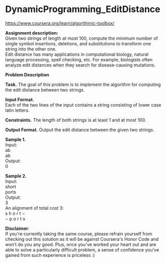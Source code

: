 # DynamicProgramming_EditDistance
https://www.coursera.org/learn/algorithmic-toolbox/

__Assignment description:__
<br/>
Given two strings of length at most 100, compute the minimum number of single symbol insertions, deletions, and substitutions to transform one string into the other one.
<br/>
Edit distance has many applications in computational biology, natural language processing, spell checking, etc. For example, biologists often analyze edit distances when they search for disease-causing mutations.
<br/>

__Problem Description__
<br/>

__Task.__ The goal of this problem is to implement the algorithm for computing the edit distance between two
strings.
<br/>

__Input Format.__
<br/>
Each of the two lines of the input contains a string consisting of lower case latin letters.
<br/>

__Constraints.__
The length of both strings is at least 1 and at most 100.
<br/>

__Output Format.__
Output the edit distance between the given two strings.
<br/>

__Sample 1.__
<br/>
Input:
<br/>
ab
<br/>
ab
<br/>
Output:
<br/>
0
<br/>

__Sample 2.__
<br/>
Input:
<br/>
short
<br/>
ports
<br/>
Output:
<br/>
3
<br/>
An alignment of total cost 3:
<br/>
s h o r t −
<br/>
− p o r t s
<br/>

__Disclaimer__: 
<br/>
If you're currently taking the same course, please refrain yourself from checking out this solution as it will be against Coursera's Honor Code and won’t do you any good. Plus, once you've worked your heart out and are able to solve a particularly difficult problem, a sense of confidence you've gained from such experience is priceless :)
